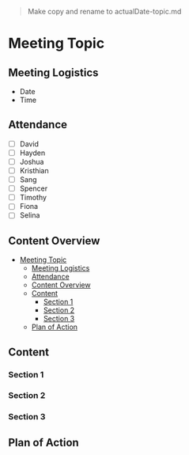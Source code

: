 > Make copy and rename to actualDate-topic.md
# Meeting Topic

## Meeting Logistics
- Date
- Time

## Attendance
-  [ ] David
-  [ ] Hayden
-  [ ] Joshua
-  [ ] Kristhian
-  [ ] Sang
-  [ ] Spencer
-  [ ] Timothy
-  [ ] Fiona
-  [ ] Selina

## Content Overview
- [Meeting Topic](#meeting-topic)
  - [Meeting Logistics](#meeting-logistics)
  - [Attendance](#attendance)
  - [Content Overview](#content-overview)
  - [Content](#content)
    - [Section 1](#section-1)
    - [Section 2](#section-2)
    - [Section 3](#section-3)
  - [Plan of Action](#plan-of-action)

## Content

### Section 1


### Section 2


### Section 3


## Plan of Action
